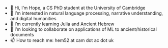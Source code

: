 - 👋 Hi, I’m Hope, a CS PhD student at the University of Cambridge
- 👀 I’m interested in natural language processing, narrative understanding, and digital humanities
- 🌱 I’m currently learning Julia and Ancient Hebrew
- 💞️ I’m looking to collaborate on applications of ML to ancient/historical documents
- 📫 How to reach me: hem52 at cam dot ac dot uk

<!---
hmcgovern/hmcgovern is a ✨ special ✨ repository because its `README.md` (this file) appears on your GitHub profile.
You can click the Preview link to take a look at your changes.
--->
